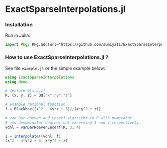 # ExactSparseInterpolations.jl

### Installation

Run in Julia:

```julia
import Pkg; Pkg.add(url="https://github.com/sumiya11/ExactSparseInterpolations.jl")
```

### How to use ExactSparseInterpolations.jl ?

See file `example.jl` or the simple example below:

```julia
using ExactSparseInterpolations
using Nemo

# declare Q[x,y,z]
R, (x, y, z) = QQ["x","y","z"]

# example rational function
f = Blackbox((x^2 - 4y*z + 3)//(x*y^2 + z))

# van Der Hoeven and Lecerf algorithm in R with numerator
# and denominator degrees not exceeding 3 and 4 respectively
vdhl = vanDerHoevenLecerf(R, 3, 4)

i = interpolate!(vdhl, f)
(x^2 - 4*y*z + 3, x*y^2 + z)
```
